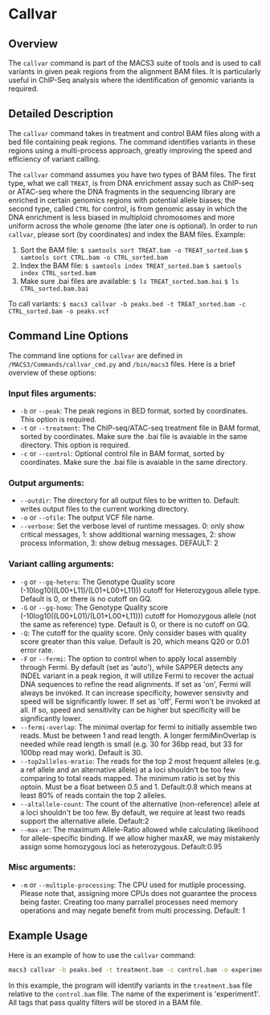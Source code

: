 # Callvar

## Overview
The `callvar` command is part of the MACS3 suite of tools and is used to call variants in given peak regions from the alignment BAM files. It is particularly useful in ChIP-Seq analysis where the identification of genomic variants is required.

## Detailed Description

The `callvar` command takes in treatment and control BAM files along with a bed file containing peak regions. The command identifies variants in these regions using a multi-process approach, greatly improving the speed and efficiency of variant calling.

The `callvar` command assumes you have two types of BAM files. The first type, what we call `TREAT`, is from DNA enrichment assay such as ChIP-seq or ATAC-seq where the DNA fragments in the sequencing library are enriched in certain genomics regions with potential allele biases; the second type, called `CTRL` for control, is from genomic assay in which the DNA enrichment is less biased in multiploid chromosomes and more uniform across the whole genome (the later one is optional). In order to run `callvar`, please sort (by coordinates) and index the BAM files.
Example:

1. Sort the BAM file:
    `$ samtools sort TREAT.bam -o TREAT_sorted.bam`
    `$ samtools sort CTRL.bam -o CTRL_sorted.bam`
2. Index the BAM file:
    `$ samtools index TREAT_sorted.bam`
    `$ samtools index CTRL_sorted.bam`
3. Make sure .bai files are available:
    `$ ls TREAT_sorted.bam.bai`
    `$ ls CTRL_sorted.bam.bai`

To call variants:
    `$ macs3 callvar -b peaks.bed -t TREAT_sorted.bam -c CTRL_sorted.bam -o peaks.vcf`

## Command Line Options

The command line options for `callvar` are defined in `/MACS3/Commands/callvar_cmd.py` and `/bin/macs3` files. Here is a brief overview of these options:

### Input files arguments:
- `-b` or `--peak`: The peak regions in BED format, sorted by coordinates. This option is required.
- `-t` or `--treatment`: The ChIP-seq/ATAC-seq treatment file in BAM format, sorted by coordinates. Make sure the .bai file is avaiable in the same directory. This option is required.
- `-c` or `--control`: Optional control file in BAM format, sorted by coordinates. Make sure the .bai file is avaiable in the same directory.

### Output arguments:
- `--outdir`: The directory for all output files to be written to. Default: writes output files to the current working directory.
- `-o` or `--ofile`: The output VCF file name.
- `--verbose`: Set the verbose level of runtime messages. 0: only show critical messages, 1: show additional warning messages, 2: show process information, 3: show debug messages. DEFAULT: 2

### Variant calling arguments: 
- `-g` or `--gq-hetero`: The Genotype Quality score (-10log10((L00+L11)/(L01+L00+L11))) cutoff for Heterozygous allele type. Default is 0, or there is no cutoff on GQ.
- `-G` or `--gq-homo`: The Genotype Quality score (-10log10((L00+L01)/(L01+L00+L11))) cutoff for Homozygous allele (not the same as reference) type. Default is 0, or there is no cutoff on GQ.
- `-Q`: The cutoff for the quality score. Only consider bases with quality score greater than this value. Default is 20, which means Q20 or 0.01 error rate.
- `-F` or `--fermi`: The option to control when to apply local assembly through Fermi. By default (set as 'auto'), while SAPPER detects any INDEL variant in a peak region, it will utilize Fermi to recover the actual DNA sequences to refine the read alignments. If set as 'on', Fermi will always be invoked. It can increase specificity, however sensivity and speed will be significantly lower. If set as 'off', Fermi won't be invoked at all. If so, speed and sensitivity can be higher but specificity will be significantly lower.
- `--fermi-overlap`: The minimal overlap for fermi to initially assemble two reads. Must be between 1 and read length. A longer fermiMinOverlap is needed while read length is small (e.g. 30 for 36bp read, but 33 for 100bp read may work). Default is 30.
- `--top2alleles-mratio`: The reads for the top 2 most frequent alleles (e.g. a ref allele and an alternative allele) at a loci shouldn't be too few comparing to total reads mapped. The minimum ratio is set by this optoin. Must be a float between 0.5 and 1. Default:0.8 which means at least 80% of reads contain the top 2 alleles.
- `--altallele-count`: The count of the alternative (non-reference) allele at a loci shouldn't be too few. By default, we require at least two reads support the alternative allele. Default:2
- `--max-ar`: The maximum Allele-Ratio allowed while calculating likelihood for allele-specific binding. If we allow higher maxAR, we may mistakenly assign some homozygous loci as heterozygous. Default:0.95

### Misc arguments:
- `-m` or `--multiple-processing`: The CPU used for mutliple processing. Please note that, assigning more CPUs does not guarantee the process being faster. Creating too many parrallel processes need memory operations and may negate benefit from multi processing. Default: 1


## Example Usage

Here is an example of how to use the `callvar` command:

```bash
macs3 callvar -b peaks.bed -t treatment.bam -c control.bam -o experiment1
```

In this example, the program will identify variants in the `treatment.bam` file relative to the `control.bam` file. The name of the experiment is 'experiment1'. All tags that pass quality filters will be stored in a BAM file.
